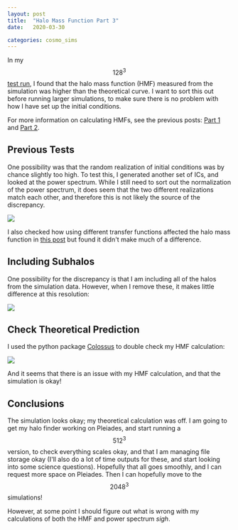 ```yaml
---
layout: post
title:  "Halo Mass Function Part 3"
date:   2020-03-30

categories: cosmo_sims
---
```



In my $$128^3$$ <a href="https://ndrakos.github.io/blog/cosmo_sims/Test_Simulation/">test run</a>, I found that the halo mass function (HMF) measured from the simulation was higher than the theoretical curve. I want to sort this out before running larger simulations, to make sure there is no problem with how I have set up the initial conditions.

For more information on calculating HMFs, see the previous posts: <a href="https://ndrakos.github.io/blog/mocks/Halo_Mass_Function/">Part 1</a> and <a href="https://ndrakos.github.io/blog/mocks/Halo_Mass_Function_Continued/">Part 2</a>.



## Previous Tests

One possibility was that the random realization of initial conditions was by chance slightly too high. To test this, I generated another set of ICs, and looked at the power spectrum. While I still need to sort out the normalization of the power spectrum, it does seem that the two different realizations match each other, and therefore this is not likely the source of the discrepancy.

<img src="{{ site.baseurl }}/assets/plots/IC_PowerSpectrum_wfirst128.png">


I also checked how using different transfer functions affected the halo mass function in <a href="https://ndrakos.github.io/blog/cosmo_sims/Initial_Conditions/">this post</a> but found it didn't make much of a difference.

## Including Subhalos

One possibility for the discrepancy is that I am including all of the halos from the simulation data. However, when I remove these, it makes little difference at this resolution:

<img src="{{ site.baseurl }}/assets/plots/HMF_wfirst128_sub.png">


## Check Theoretical Prediction


I used the python package <a href="https://bdiemer.bitbucket.io/colossus/lss_mass_function.html">Colossus</a> to double check my HMF calculation:

<img src="{{ site.baseurl }}/assets/plots/HMF_wfirst128_col.png">

And it seems that there is an issue with my HMF calculation, and that the simulation is okay!



## Conclusions

The simulation looks okay; my theoretical calculation was off. I am going to get my halo finder working on Pleiades, and start running a $$512^3$$ version, to check everything scales okay, and that I am managing file storage okay (I'll also do a lot of time outputs for these, and start looking into some science questions). Hopefully that all goes smoothly, and I can request more space on Pleiades. Then I can hopefully move to the $$2048^3$$ simulations!

However, at some point I should figure out what is wrong with my calculations of both the HMF and power spectrum *sigh*.
